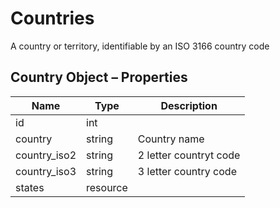 # <span class="jumptarget"> Countries </span>

A country or territory, identifiable by an ISO 3166 country code

## <span class="jumptarget"> Country Object – Properties </span>

| Name | Type | Description |
| --- | --- | --- |
| id | int |
| country | string | Country name |
| country_iso2 | string | 2 letter countryt code |
| country_iso3 | string | 3 letter country code |
| states | resource |
